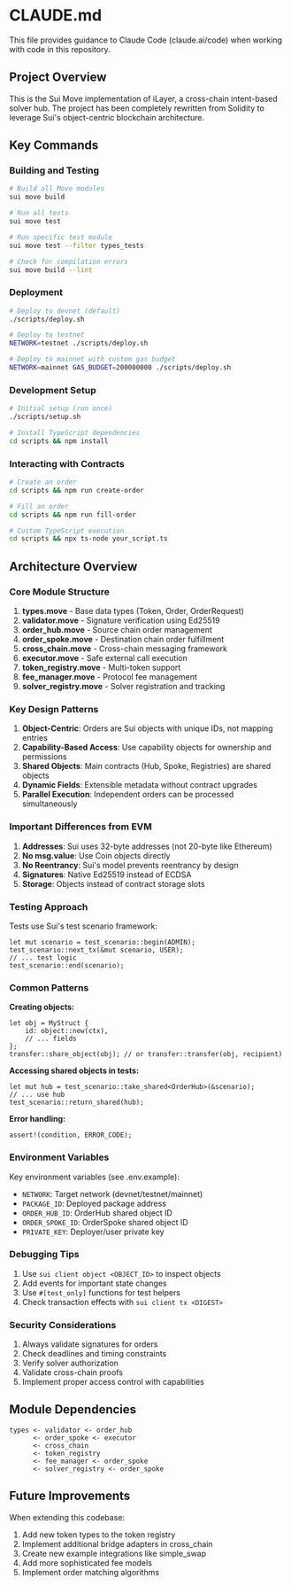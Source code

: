 # CLAUDE.md

This file provides guidance to Claude Code (claude.ai/code) when working with code in this repository.

## Project Overview

This is the Sui Move implementation of iLayer, a cross-chain intent-based solver hub. The project has been completely rewritten from Solidity to leverage Sui's object-centric blockchain architecture.

## Key Commands

### Building and Testing
```bash
# Build all Move modules
sui move build

# Run all tests
sui move test

# Run specific test module
sui move test --filter types_tests

# Check for compilation errors
sui move build --lint
```

### Deployment
```bash
# Deploy to devnet (default)
./scripts/deploy.sh

# Deploy to testnet
NETWORK=testnet ./scripts/deploy.sh

# Deploy to mainnet with custom gas budget
NETWORK=mainnet GAS_BUDGET=200000000 ./scripts/deploy.sh
```

### Development Setup
```bash
# Initial setup (run once)
./scripts/setup.sh

# Install TypeScript dependencies
cd scripts && npm install
```

### Interacting with Contracts
```bash
# Create an order
cd scripts && npm run create-order

# Fill an order
cd scripts && npm run fill-order

# Custom TypeScript execution
cd scripts && npx ts-node your_script.ts
```

## Architecture Overview

### Core Module Structure
1. **types.move** - Base data types (Token, Order, OrderRequest)
2. **validator.move** - Signature verification using Ed25519
3. **order_hub.move** - Source chain order management
4. **order_spoke.move** - Destination chain order fulfillment
5. **cross_chain.move** - Cross-chain messaging framework
6. **executor.move** - Safe external call execution
7. **token_registry.move** - Multi-token support
8. **fee_manager.move** - Protocol fee management
9. **solver_registry.move** - Solver registration and tracking

### Key Design Patterns

1. **Object-Centric**: Orders are Sui objects with unique IDs, not mapping entries
2. **Capability-Based Access**: Use capability objects for ownership and permissions
3. **Shared Objects**: Main contracts (Hub, Spoke, Registries) are shared objects
4. **Dynamic Fields**: Extensible metadata without contract upgrades
5. **Parallel Execution**: Independent orders can be processed simultaneously

### Important Differences from EVM

1. **Addresses**: Sui uses 32-byte addresses (not 20-byte like Ethereum)
2. **No msg.value**: Use Coin<T> objects directly
3. **No Reentrancy**: Sui's model prevents reentrancy by design
4. **Signatures**: Native Ed25519 instead of ECDSA
5. **Storage**: Objects instead of contract storage slots

### Testing Approach

Tests use Sui's test scenario framework:
```move
let mut scenario = test_scenario::begin(ADMIN);
test_scenario::next_tx(&mut scenario, USER);
// ... test logic
test_scenario::end(scenario);
```

### Common Patterns

**Creating objects:**
```move
let obj = MyStruct {
    id: object::new(ctx),
    // ... fields
};
transfer::share_object(obj); // or transfer::transfer(obj, recipient)
```

**Accessing shared objects in tests:**
```move
let mut hub = test_scenario::take_shared<OrderHub>(&scenario);
// ... use hub
test_scenario::return_shared(hub);
```

**Error handling:**
```move
assert!(condition, ERROR_CODE);
```

### Environment Variables

Key environment variables (see .env.example):
- `NETWORK`: Target network (devnet/testnet/mainnet)
- `PACKAGE_ID`: Deployed package address
- `ORDER_HUB_ID`: OrderHub shared object ID
- `ORDER_SPOKE_ID`: OrderSpoke shared object ID
- `PRIVATE_KEY`: Deployer/user private key

### Debugging Tips

1. Use `sui client object <OBJECT_ID>` to inspect objects
2. Add events for important state changes
3. Use `#[test_only]` functions for test helpers
4. Check transaction effects with `sui client tx <DIGEST>`

### Security Considerations

1. Always validate signatures for orders
2. Check deadlines and timing constraints
3. Verify solver authorization
4. Validate cross-chain proofs
5. Implement proper access control with capabilities

## Module Dependencies

```
types <- validator <- order_hub
      <- order_spoke <- executor
      <- cross_chain
      <- token_registry
      <- fee_manager <- order_spoke
      <- solver_registry <- order_spoke
```

## Future Improvements

When extending this codebase:
1. Add new token types to the token registry
2. Implement additional bridge adapters in cross_chain
3. Create new example integrations like simple_swap
4. Add more sophisticated fee models
5. Implement order matching algorithms